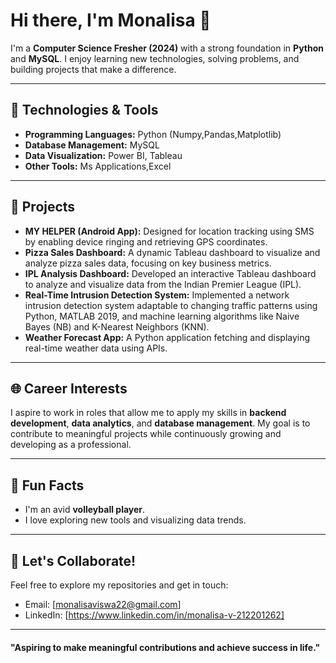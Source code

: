# Hi there, I'm Monalisa 👋

I'm a **Computer Science Fresher (2024)** with a strong foundation in **Python** and **MySQL**. I enjoy learning new technologies, solving problems, and building projects that make a difference.

---

## 🔧 Technologies & Tools

- **Programming Languages:** Python (Numpy,Pandas,Matplotlib)
- **Database Management:** MySQL
- **Data Visualization:** Power BI, Tableau
- **Other Tools:** Ms Applications,Excel

---

## 🔄 Projects

- **MY HELPER (Android App):** Designed for location tracking using SMS by enabling device ringing and retrieving GPS coordinates.
- **Pizza Sales Dashboard:** A dynamic Tableau dashboard to visualize and analyze pizza sales data, focusing on key business metrics.
- **IPL Analysis Dashboard:** Developed an interactive Tableau dashboard to analyze and visualize data from the Indian Premier League (IPL).
- **Real-Time Intrusion Detection System:** Implemented a network intrusion detection system adaptable to changing traffic patterns using Python, MATLAB 2019, and machine learning algorithms like Naive Bayes (NB) and K-Nearest Neighbors (KNN).
- **Weather Forecast App:** A Python application fetching and displaying real-time weather data using APIs.

---

## 🌐 Career Interests

I aspire to work in roles that allow me to apply my skills in **backend development**, **data analytics**, and **database management**. My goal is to contribute to meaningful projects while continuously growing and developing as a professional.

---

## 🌈 Fun Facts

- I'm an avid **volleyball player**.
- I love exploring new tools and visualizing data trends.

---

## 🔧 Let's Collaborate!

Feel free to explore my repositories and get in touch:

- Email: [monalisaviswa22@gmail.com]
- LinkedIn: [https://www.linkedin.com/in/monalisa-v-212201262]

---

#### "Aspiring to make meaningful contributions and achieve success in life."


